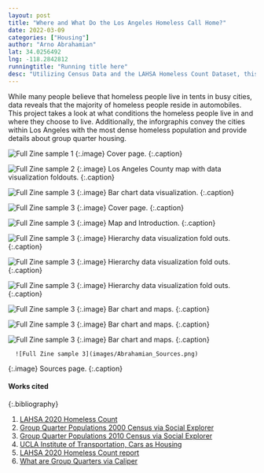 ```yaml
---
layout: post
title: "Where and What Do the Los Angeles Homeless Call Home?"
date: 2022-03-09
categories: ["Housing"]
author: "Arno Abrahamian"
lat: 34.0256492
lng: -118.2842812
runningtitle: "Running title here"
desc: "Utilizing Census Data and the LAHSA Homeless Count Dataset, this zine exhibits data on where and in what conditions the Los Angeles City homeless population reside."
---
```


While many people believe that homeless people live in tents in busy cities, data reveals that the majority of homeless people reside in automobiles. This project takes a look at what conditions the homeless people live in and where they choose to live. Additionally, the inforgraphis convey the cities within Los Angeles with the most dense homeless population and provide details about group quarter housing.

![Full Zine sample 1](images/Abrahamian_sample1.jpg)
   {:.image}
Cover page.
   {:.caption}
   
![Full Zine sample 2](images/Abrahamian_sample2.jpg)
   {:.image}
Los Angeles County map with data visualization foldouts.
   {:.caption}
   
![Full Zine sample 3](images/Abrahamian_sample3.jpg)
   {:.image}
Bar chart data visualization.
   {:.caption}
   
   ![Full Zine sample 3](images/Abrahamian_ZinePage1.png)
   {:.image}
Cover page.
   {:.caption}
   
   ![Full Zine sample 3](images/Abrahamian_ZinePage2.png)
   {:.image}
Map and Introduction.
   {:.caption}
   
   ![Full Zine sample 3](images/Abrahamian_ZinePage3.png)
   {:.image}
Hierarchy data visualization fold outs.
   {:.caption}
   
   ![Full Zine sample 3](images/Abrahamian_ZinePage4.png)
   {:.image}
Hierarchy data visualization fold outs.
   {:.caption}
   
   ![Full Zine sample 3](images/Abrahamian_Page3and4OPEN.png)
   {:.image}
Hierarchy data visualization fold outs.
   {:.caption}
   
   ![Full Zine sample 3](images/Abrahamian_Page5.png)
   {:.image}
Bar chart and maps.
   {:.caption}
   
   ![Full Zine sample 3](images/Abrahamian_Page5fold1.png)
   {:.image}
Bar chart and maps.
   {:.caption}
   
   ![Full Zine sample 3](images/Abrahamian_Page5fold2.png)
   {:.image}
Bar chart and maps.
   {:.caption}
   
      ![Full Zine sample 3](images/Abrahamian_Sources.png)
   {:.image}
Sources page.
   {:.caption}
   
   

#### Works cited

{:.bibliography}
1. [LAHSA 2020 Homeless Count](https://www.lahsa.org/documents?id=4697-2020-homeless-count-data-by-census-tract)
2. [Group Quarter Populations 2000 Census via Social Explorer](https://www.socialexplorer.com/data/C2000/metadata/?ds=SE&var=T038_002)
3. [Group Quarter Populations 2010 Census via Social Explorer](https://www.socialexplorer.com/data/C2010/metadata/?ds=SE&var=T066_002)
4. [UCLA Institute of Transportation, Cars as Housing](https://www.its.ucla.edu/project/cars-as-housing-vehicular-homelessness-in-los-angeles-county/)
5. [LAHSA 2020 Homeless Count report](https://www.lahsa.org/news?article=726-2020-greater-los-angeles-homeless-count-results)
6. [What are Group Quarters via Caliper](https://www.caliper.com/learning-redistricting/index.php/articles/what-are-group-quarters/)

